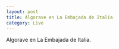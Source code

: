 ```yaml
---
layout: post
title: Algorave en La Embajada de Italia
category: Live
---
```


Algorave en La Embajada de Italia.